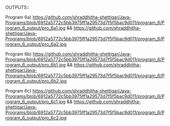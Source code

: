 OUTPUTS::

Program 6a) https://github.com/shraddhitha-shettigar/Java-Programs/blob/6912a5772c5bb3975ff1a29573d7f5f5bac9d011/program_6/Program_6_output/pro_6a1.jpg && https://github.com/shraddhitha-shettigar/Java-Programs/blob/6912a5772c5bb3975ff1a29573d7f5f5bac9d011/program_6/Program_6_output/pro_6a2.jpg

Program 6b) https://github.com/shraddhitha-shettigar/Java-Programs/blob/6912a5772c5bb3975ff1a29573d7f5f5bac9d011/program_6/Program_6_output/pro_6b1.jpg && https://github.com/shraddhitha-shettigar/Java-Programs/blob/6912a5772c5bb3975ff1a29573d7f5f5bac9d011/program_6/Program_6_output/pro_6b2.jpg

Program 6c) https://github.com/shraddhitha-shettigar/Java-Programs/blob/6912a5772c5bb3975ff1a29573d7f5f5bac9d011/program_6/Program_6_output/pro_6c1.jpg && https://github.com/shraddhitha-shettigar/Java-Programs/blob/6912a5772c5bb3975ff1a29573d7f5f5bac9d011/program_6/Program_6_output/pro_6c2.jpg
